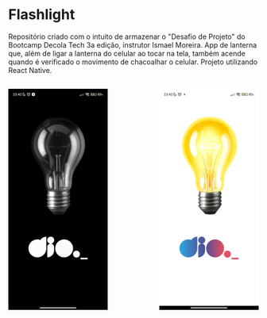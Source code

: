 # Flashlight
Repositório criado com o intuito de armazenar o "Desafio de Projeto" do Bootcamp Decola Tech 3a edição, instrutor Ismael Moreira. App de lanterna que, além de ligar a lanterna do celular ao tocar na tela, também acende quando é verificado o movimento de chacoalhar o celular. Projeto utilizando React Native.

##

<div>
<img width="200" alt="On" align="right" src="/assets/print-on.jpg"></img>
<img width="200" alt="Off" align="left" src="/assets/print-off.jpg"></img>
</div>
